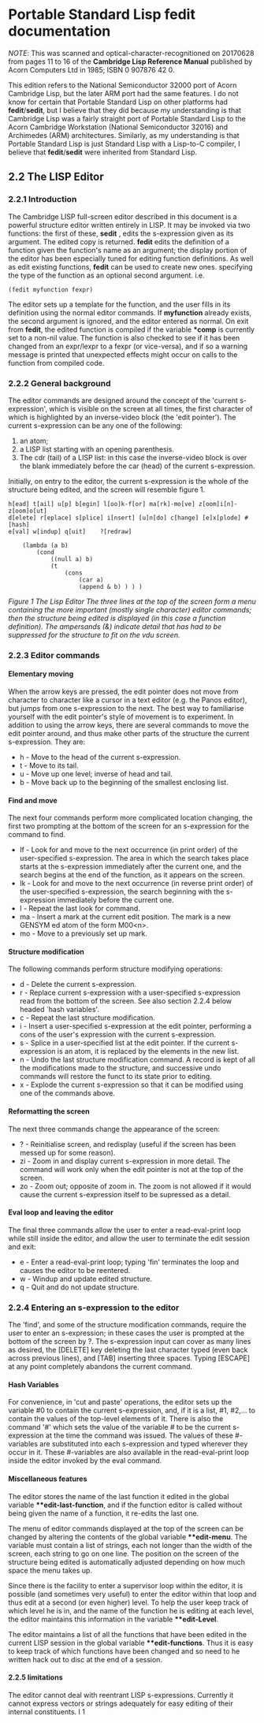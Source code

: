 # Portable Standard Lisp fedit documentation

*NOTE*: This was scanned and optical-character-recognitioned on 20170628 from pages 11 to 16 of the **Cambridge Lisp Reference Manual** published by Acorn Computers Ltd in 1985; ISBN 0 907876 42 0.

This edition refers to the National Semiconductor 32000 port of Acorn Cambridge Lisp, but the later ARM port had the same features. I do not know for certain that Portable Standard Lisp on other platforms had **fedit**/**sedit**, but I believe that they did because my understanding is that Cambridge Lisp was a fairly straight port of Portable Standard Lisp to the Acorn Cambridge Workstation (National Semiconductor 32016) and Archimedes (ARM) architectures. Similarly, as my understanding is that Portable Standard Lisp is just Standard Lisp with a Lisp-to-C compiler, I believe that **fedit**/**sedit** were inherited from Standard Lisp.


## 2.2 The LISP Editor

### 2.2.1 Introduction

The Cambridge LISP full-screen editor described in this document is a powerful structure editor written entirely in LISP. It may be invoked via two functions: the first of these, **sedit** , edits the s-expression given as its argument. The edited copy is returned. **fedit** edits the definition of a function given the function's name as an argument; the display portion of the editor has been especially tuned for editing function definitions. As well as edit existing functions, **fedit** can be used to create new ones. specifying the type of the function as an optional second argument. i.e.

    (fedit myfunction fexpr)

The editor sets up a template for the function, and the user fills in its definition using the normal editor commands. If **myfunction** already exists, the second argument is ignored, and the editor entered as normal. On exit from **fedit**, the edited function is compiled if the variable **\*comp** is currently set to a non-nil value. The function is also checked to see if it has been changed from an expr/lexpr to a fexpr (or vice-versa), and if so a warning message is printed that unexpected effects might occur on calls to the function from compiled code.

### 2.2.2 General background

The editor commands are designed around the concept of the 'current s-expression', which is visible on the screen at all times, the first character of which is highlighted by an inverse-video block (the 'edit pointer'). The current s-expression can be any one of the following:

1. an atom;
2. a LISP list starting with an opening parenthesis.
3. The cdr (tail) of a LISP list: in this case the inverse-video block is over the blank immediately before the car (head) of the current s-expression.

Initially, on entry to the editor, the current s-expression is the whole of the structure being edited, and the screen will resemble figure 1.

    h[ead] t[ail] u[p] b[egin] l[oo]k-f[or] ma[rk]-mo[ve] z[oom]i[n]-z[oom]o[ut]
    d[elete] r[eplace] s[plice] i[nsert] [u]n[do] c[hange] [e]x[plode] #[hash]
    e[val] w[indup] q[uit]    ?[redraw]

        (lambda (a b)
            (cond
                ((null a) b)
                (t
                    (cons
                        (car a)
                        (append & b) ) ) )

*Figure 1 The Lisp Editor The three lines at the top of the screen form a menu containing the more important (mostly single character) editor commands; then the structure being edited is displayed (in this case a function definition). The ampersands (&) indicate detail that has had to be suppressed for the structure to fit on the vdu screen.*

### 2.2.3 Editor commands

#### Elementary moving

When the arrow keys are pressed, the edit pointer does not move from character to character like a cursor in a text editor (e.g. the Panos editor), but jumps from one s-expression to the next. The best way to familiarise yourself with the edit pointer's style of movement is to experiment. In addition to using the arrow keys, there are several commands to move the edit pointer around, and thus make other parts of the structure the current s-expression. They are:

* h - Move to the head of the current s-expression.
* t - Move to its tail.
* u - Move up one level; inverse of head and tail.
* b - Move back up to the beginning of the smallest enclosing list.

#### Find and move

The next four commands perform more complicated location changing, the first two prompting at the bottom of the screen for an s-expression for the command to find.

* lf - Look for and move to the next occurrence (in print order) of the user-specified s-expression. The area in which the search takes place starts at the s-expression immediately after the current one, and the search begins at the end of the function, as it appears on the screen.
* lk - Look for and move to the next occurrence (in reverse print order) of the user-specified s-expression, the search beginning with the s-expression immediately before the current one.
* l - Repeat the last look for command.
* ma - Insert a mark at the current edit position. The mark is a new GENSYM ed atom of the form M00\<n\>.
* mo - Move to a previously set up mark.

#### Structure modification

The following commands perform structure modifying operations:

* d - Delete the current s-expression.
* r - Replace current s-expression with a user-specified s-expression read from the bottom of the screen. See also section 2.2.4 below headed `hash variables'.
* c - Repeat the last structure modification.
* i - Insert a user-specified s-expression at the edit pointer, performing a cons of the user's expression with the current s-expression.
* s - Splice in a user-specified list at the edit pointer. If the current s-expression is an atom, it is replaced by the elements in the new list.
* n - Undo the last structure modification command. A record is kept of all the modifications made to the structure, and successive undo commands will restore the funct to its state prior to editing.
* x - Explode the current s-expression so that it can be modified using one of the commands above.

#### Reformatting the screen

The next three commands change the appearance of the screen:

* ? - Reinitialise screen, and redisplay (useful if the screen has been messed up for some reason).
* zi - Zoom in and display current s-expression in more detail. The command will work only when the edit pointer is not at the top of the screen.
* zo - Zoom out; opposite of zoom in. The zoom is not allowed if it would cause the current s-expression itself to be supressed as a detail.

#### Eval loop and leaving the editor

The final three commands allow the user to enter a read-eval-print loop while still inside the editor, and allow the user to terminate the edit session and exit:

* e - Enter a read-eval-print loop; typing 'fin' terminates the loop and causes the editor to be reentered.
* w - Windup and update edited structure.
* q - Quit and do not update structure.

### 2.2.4 Entering an s-expression to the editor

The 'find', and some of the structure modification commands, require the user to enter an s-expression; in these cases the user is prompted at the bottom of the screen by ?. The s-expression input can cover as many lines as desired, the \[DELETE\] key deleting the last character typed (even back across previous lines), and \[TAB\] inserting three spaces. Typing \[ESCAPE\] at any point completely abandons the current command.

#### Hash Variables

For convenience, in 'cut and paste' operations, the editor sets up the variable #0 to contain the current s-expression, and, if it is a list, #1, #2,... to contain the values of the top-level elements of it. There is also the command '#' which sets the value of the variable # to be the current s-expression at the time the command was issued. The values of these #- variables are substituted into each s-expression and typed wherever they occur in it. These #-variables are also available in the read-eval-print loop inside the editor invoked by the eval command.

#### Miscellaneous features

The editor stores the name of the last function it edited in the global variable **\*\*edit-last-function**, and if the function editor is called without being given the name of a function, it re-edits the last one.

The menu of editor commands displayed at the top of the screen can be changed by altering the contents of the global variable **\*\*edit-menu**. The variable must contain a list of strings, each not longer than the width of the screen, each string to go on one line. The position on the screen of the structure being edited is automatically adjusted depending on how much space the menu takes up.

Since there is the facility to enter a supervisor loop within the editor, it is possible (and sometimes very useful) to enter the editor within that loop and thus edit at a second (or even higher) level. To help the user keep track of which level he is in, and the name of the function he is editing at each level, the editor maintains this information in the variable **\*\*edit-Level**.

The editor maintains a list of all the functions that have been edited in the current LISP session in the global variable **\*\*edit-functions**. Thus it is easy to keep track of which functions have been changed and so need to he written hack out to disc at the end of a session.

#### 2.2.5 limitations

The editor cannot deal with reentrant LISP s-expressions. Currently it cannot express vectors or strings adequately for easy editing of their internal constituents.
I
1





